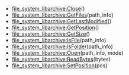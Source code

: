 - [file_system_libarchive:Close](nil)()
- [file_system_libarchive:GetFiles](nil)(path_info)
- [file_system_libarchive:GetLastModified](nil)()
- [file_system_libarchive:GetPosition](nil)()
- [file_system_libarchive:GetSize](nil)()
- [file_system_libarchive:IsFile](nil)(path_info)
- [file_system_libarchive:IsFolder](nil)(path_info)
- [file_system_libarchive:Open](nil)(path_info, mode)
- [file_system_libarchive:ReadBytes](nil)(bytes)
- [file_system_libarchive:SetPosition](nil)(pos)